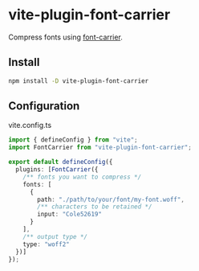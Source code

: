 # vite-plugin-font-carrier

Compress fonts using [font-carrier](https://github.com/purplebamboo/font-carrier).

## Install

```sh
npm install -D vite-plugin-font-carrier
```

## Configuration

vite.config.ts

```ts
import { defineConfig } from "vite";
import FontCarrier from "vite-plugin-font-carrier";

export default defineConfig({
  plugins: [FontCarrier({
    /** fonts you want to compress */
    fonts: [
      {
        path: "./path/to/your/font/my-font.woff",
        /** characters to be retained */
        input: "Cole52619"
      }
    ],
    /** output type */
    type: "woff2"
  })]
});
```